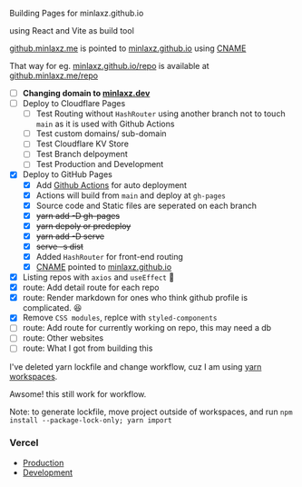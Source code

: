 Building Pages for minlaxz.github.io

using React and Vite as build tool

[github.minlaxz.me](https://github.minlaxz.me) is pointed to [minlaxz.github.io](https://minlaxz.github.io) using [CNAME](https://github.com/minlaxz/minlaxz.github.io/blob/5b8dc6e5f5cee8b5f51c5a282d9b3c8ca3a64e4c/CNAME#L1)

That way for eg. [minlaxz.github.io/repo]() is available at [github.minlaxz.me/repo]()

- [ ] **Changing domain to [minlaxz.dev]()**
- [ ] Deploy to Cloudflare Pages
  - [ ] Test Routing without `HashRouter` using another branch not to touch `main` as it is used with Github Actions
  - [ ] Test custom domains/ sub-domain
  - [ ] Test Cloudflare KV Store
  - [ ] Test Branch delpoyment
  - [ ] Test Production and Development
- [x] Deploy to GitHub Pages
  - [x] Add [Github Actions](.github/workflows/deploy-pages-on-pr-to-main.yml) for auto deployment
  - [x] Actions will build from `main` and deploy at `gh-pages`
  - [x] Source code and Static files are seperated on each branch
  - [x] ~~yarn add -D gh-pages~~
  - [x] ~~yarn depoly or predeploy~~
  - [x] ~~yarn add -D serve~~
  - [x] ~~serve -s dist~~
  - [x] Added `HashRouter` for front-end routing
  - [x] [CNAME](https://github.com/minlaxz/minlaxz.github.io/blob/5b8dc6e5f5cee8b5f51c5a282d9b3c8ca3a64e4c/CNAME#L1) pointed to [minlaxz.github.io]()
- [x] Listing repos with `axios` and `useEffect` 🤷
- [x] route: Add detail route for each repo
- [x] route: Render markdown for ones who think github profile is complicated. 😆
- [x] Remove `CSS modules`, replce with `styled-components`
- [ ] route: Add route for currently working on repo, this may need a db
- [ ] route: Other websites
- [ ] route: What I got from building this

I've deleted yarn lockfile and change workflow, cuz I am using [yarn workspaces](https://yarnpkg.com/lang/en/docs/workspaces/).

Awsome! this still work for workflow.

Note: to generate lockfile, move project outside of workspaces, and run `npm install --package-lock-only; yarn import`

### Vercel

- [Production](https://minlaxz.vercel.app)
- [Development](https://devel.minlaxz.vercel.app)
